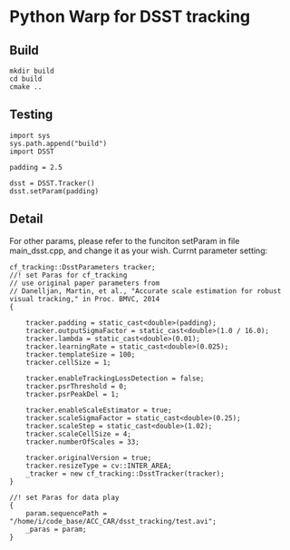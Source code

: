 # Python Warp for DSST tracking

## Build
```
mkdir build
cd build
cmake ..
```

## Testing
```
import sys
sys.path.append("build")
import DSST

padding = 2.5

dsst = DSST.Tracker()
dsst.setParam(padding)
```

## Detail
For other params, please refer to the funciton setParam in file main_dsst.cpp, and change it as your wish.
Currnt parameter setting:
```
cf_tracking::DsstParameters tracker;
//! set Paras for cf_tracking
// use original paper parameters from
// Danelljan, Martin, et al., "Accurate scale estimation for robust visual tracking," in Proc. BMVC, 2014
{

    tracker.padding = static_cast<double>(padding);
    tracker.outputSigmaFactor = static_cast<double>(1.0 / 16.0);
    tracker.lambda = static_cast<double>(0.01);
    tracker.learningRate = static_cast<double>(0.025);
    tracker.templateSize = 100;
    tracker.cellSize = 1;

    tracker.enableTrackingLossDetection = false;
    tracker.psrThreshold = 0;
    tracker.psrPeakDel = 1;

    tracker.enableScaleEstimator = true;
    tracker.scaleSigmaFactor = static_cast<double>(0.25);
    tracker.scaleStep = static_cast<double>(1.02);
    tracker.scaleCellSize = 4;
    tracker.numberOfScales = 33;

    tracker.originalVersion = true;
    tracker.resizeType = cv::INTER_AREA;
    _tracker = new cf_tracking::DsstTracker(tracker);
}

//! set Paras for data play
{
    param.sequencePath = "/home/i/code_base/ACC_CAR/dsst_tracking/test.avi";
    _paras = param;
}

```

